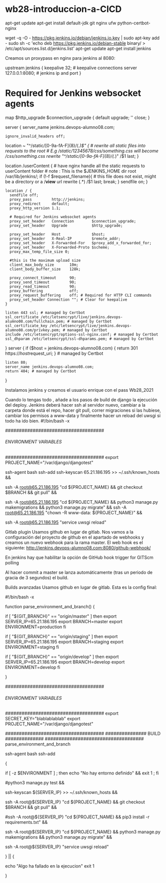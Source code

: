 # wb28-introduccion-a-CICD

apt-get update
apt-get install default-jdk git nginx ufw python-certbot-nginx

wget -q -O - https://pkg.jenkins.io/debian/jenkins.io.key | sudo apt-key add -
sudo sh -c 'echo deb https://pkg.jenkins.io/debian-stable binary/ > /etc/apt/sources.list.d/jenkins.list'
apt-get update
apt-get install jenkins

Creamos un proxypass en nginx para jenkins al 8080:

upstream jenkins {
  keepalive 32; # keepalive connections
  server 127.0.0.1:8080; # jenkins ip and port
}

# Required for Jenkins websocket agents
map $http_upgrade $connection_upgrade {
  default upgrade;
  '' close;
}

server {
    server_name jenkins.devops-alumno08.com;

    ignore_invalid_headers off;

  location ~ "^/static/[0-9a-fA-F]{8}\/(.*)$" {
    # rewrite all static files into requests to the root
    # E.g /static/12345678/css/something.css will become /css/something.css
    rewrite "^/static/[0-9a-fA-F]{8}\/(.*)" /$1 last;
  }

   location /userContent {
    # have nginx handle all the static requests to userContent folder
    # note : This is the $JENKINS_HOME dir
    root /var/lib/jenkins/;
    if (!-f $request_filename){
      # this file does not exist, might be a directory or a /**view** url
      rewrite (.*) /$1 last;
      break;
    }
    sendfile on;
    }

    location / {
      sendfile off;
      proxy_pass         http://jenkins;
      proxy_redirect     default;
      proxy_http_version 1.1;

      # Required for Jenkins websocket agents
      proxy_set_header   Connection        $connection_upgrade;
      proxy_set_header   Upgrade           $http_upgrade;

      proxy_set_header   Host              $host;
      proxy_set_header   X-Real-IP         $remote_addr;
      proxy_set_header   X-Forwarded-For   $proxy_add_x_forwarded_for;
      proxy_set_header   X-Forwarded-Proto $scheme;
      proxy_max_temp_file_size 0;

      #this is the maximum upload size
      client_max_body_size       10m;
      client_body_buffer_size    128k;

      proxy_connect_timeout      90;
      proxy_send_timeout         90;
      proxy_read_timeout         90;
      proxy_buffering            off;
      proxy_request_buffering    off; # Required for HTTP CLI commands
      proxy_set_header Connection ""; # Clear for keepalive
    }

    listen 443 ssl; # managed by Certbot
    ssl_certificate /etc/letsencrypt/live/jenkins.devops-alumno08.com/fullchain.pem; # managed by Certbot
    ssl_certificate_key /etc/letsencrypt/live/jenkins.devops-alumno08.com/privkey.pem; # managed by Certbot
    include /etc/letsencrypt/options-ssl-nginx.conf; # managed by Certbot
    ssl_dhparam /etc/letsencrypt/ssl-dhparams.pem; # managed by Certbot

}
server {
    if ($host = jenkins.devops-alumno08.com) {
        return 301 https://$host$request_uri;
    } # managed by Certbot

    listen 80;
    server_name jenkins.devops-alumno08.com;
    return 404; # managed by Certbot

}


Instalamos jenkins y creamos el usuario enrique con el pass Wb28_2021

Cuando lo tengas todo , añade a los pasos de build de django la ejecución del deploy. Jenkins deberá hacer ssh al servidor nuevo, cambiar a la carpeta donde está el repo, hacer git pull, correr migraciones si las hubiese, cambiar los permisos a www-data y finalmente hacer un reload del uwsgi si todo ha ido bien.
#!/bin/bash -x

####################################
###### ENVIRONMENT VARIABLES #######
####################################
export PROJECT_NAME="/var/django/djangotest"

ssh-agent bash
ssh-add 
ssh-keyscan 65.21.186.195 >> ~/.ssh/known_hosts &&
  
ssh -A root@65.21.186.195 "cd ${PROJECT_NAME} && git checkout $BRANCH && git pull"  &&
  
ssh -A root@65.21.186.195 "cd ${PROJECT_NAME} && python3 manage.py makemigrations && python3 manage.py migrate"  &&
ssh -A root@65.21.186.195 "chown -R www-data: ${PROJECT_NAME}" && 
 
ssh -A root@65.21.186.195 "service uwsgi reload"


Gitlab plugin
Usamos github en lugar de gitlab. Nos vamos a la configuración del proyecto de github en el apartado de webhooks y creamos un nuevo webhook para la rama master. El web hook es el siguiente:
http://jenkins.devops-alumno08.com:8080/github-webhook/

En jenkins hay que habilitar la opción de GitHub hook trigger for GITScm polling

Al hacer commit a master se lanza automáticamente (tras un periodo de gracia de 3 segundos) el build.

Builds avanzadas
Usamos github en lugar de gitlab. Esta es la config final:

#!/bin/bash -x

function parse_environment_and_branch() {

if [ "${GIT_BRANCH}" == "origin/master" ]
then
export SERVER_IP=65.21.186.195
export BRANCH=master
export ENVIRONMENT=production
fi

if [ "${GIT_BRANCH}" == "origin/staging" ]
then
export SERVER_IP=65.21.186.195
export BRANCH=staging
export ENVIRONMENT=staging
fi

if [ "${GIT_BRANCH}" == "origin/develop" ] 
then
export SERVER_IP=65.21.186.195
export BRANCH=develop
export ENVIRONMENT=develop
fi

}

####################################
###### ENVIRONMENT VARIABLES #######
####################################
export SECRET_KEY="blablablablab"
export PROJECT_NAME="/var/django/djangotest"

####################################
############### BUILD ##############
####################################
parse_environment_and_branch

ssh-agent bash
ssh-add 

{

if [ -z $ENVIRONMENT ] ; then echo "No hay entorno definido" && exit 1 ; fi

  #python3 manage.py test &&

  ssh-keyscan ${SERVER_IP} >> ~/.ssh/known_hosts &&
  
  ssh -A root@${SERVER_IP} "cd ${PROJECT_NAME} && git checkout $BRANCH && git pull"  &&
  
  #ssh -A root@${SERVER_IP} "cd ${PROJECT_NAME} && pip3 install -r requirements.txt"  &&

  ssh -A root@${SERVER_IP} "cd ${PROJECT_NAME} && python3 manage.py makemigrations && python3 manage.py migrate"  &&
 
  ssh -A root@${SERVER_IP} "service uwsgi reload"

} || {

echo "Algo ha fallado en la ejecucion"
exit 1

}
